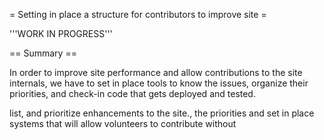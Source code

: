 = Setting in place a structure for contributors to improve site =

'''WORK IN PROGRESS'''

== Summary ==

In order to improve site performance and allow contributions to the site internals, we have to set in place tools to know the issues, organize their priorities, and check-in code that gets deployed and tested.

list, and prioritize enhancements to the site., the priorities and set in place systems that will allow volunteers to contribute without